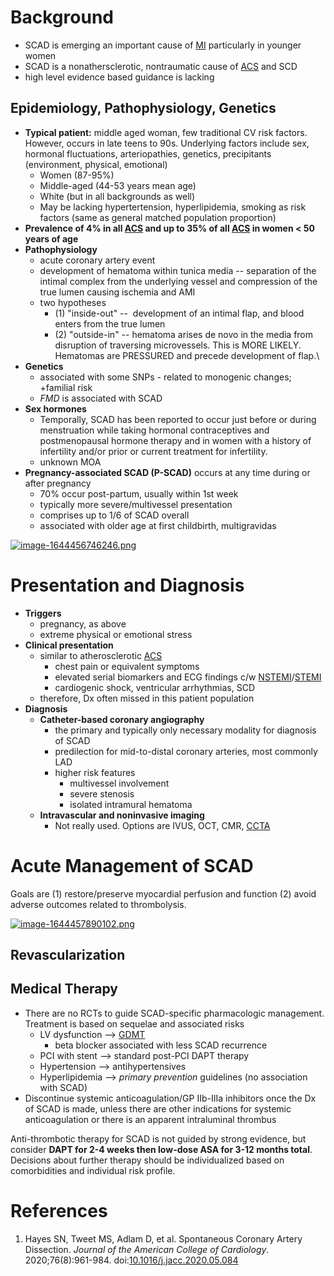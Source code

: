 # Background
*   SCAD is emerging an important cause of [MI](ACS.md) particularly in younger women
*   SCAD is a nonathersclerotic, nontraumatic cause of [ACS](ACS.md) and SCD
*   high level evidence based guidance is lacking

## Epidemiology, Pathophysiology, Genetics
*   **Typical patient:** middle aged woman, few traditional CV risk factors. However, occurs in late teens to 90s. Underlying factors include sex, hormonal fluctuations, arteriopathies, genetics, precipitants (environment, physical, emotional)
    *   Women (87-95%)
    *   Middle-aged (44-53 years mean age)
    *   White (but in all backgrounds as well)
    *   May be lacking hypertertension, hyperlipidemia, smoking as risk factors (same as general matched population proportion)
*   **Prevalence of 4% in all [ACS](ACS.md) and up to 35% of all [ACS](ACS.md) in women < 50 years of age**
*   **Pathophysiology**
    *   acute coronary artery event
    *   development of hematoma within tunica media -- separation of the intimal complex from the underlying vessel and compression of the true lumen causing ischemia and AMI
    *   two hypotheses
        *   (1) "inside-out" --  development of an intimal flap, and blood enters from the true lumen
        *   (2) "outside-in" \-\- hematoma arises de novo in the media from disruption of traversing microvessels. This is MORE LIKELY. Hematomas are PRESSURED and precede development of flap.\
*   **Genetics**
    *   associated with some SNPs - related to monogenic changes; +familial risk
    *   _FMD_ is associated with SCAD
*   **Sex hormones**
    *   Temporally, SCAD has been reported to occur just before or during menstruation while taking hormonal contraceptives and postmenopausal hormone therapy and in women with a history of infertility and/or prior or current treatment for infertility.
    *   unknown MOA
*   **Pregnancy-associated SCAD (P-SCAD)** occurs at any time during or after pregnancy  
    *   70% occur post-partum, usually within 1st week
    *   typically more severe/multivessel presentation
    *   comprises up to 1/6 of SCAD overall
    *   associated with older age at first childbirth, multigravidas

[![image-1644456746246.png](http://medreference.ca/uploads/images/gallery/2022-02/scaled-1680-/ieT1NlUHnFe9jBn5-image-1644456746246.png)](http://medreference.ca/uploads/images/gallery/2022-02/ieT1NlUHnFe9jBn5-image-1644456746246.png)
# Presentation and Diagnosis
*   **Triggers**
    *   pregnancy, as above
    *   extreme physical or emotional stress
*   **Clinical presentation**
    *   similar to atherosclerotic [ACS](ACS.md)  
        *   chest pain or equivalent symptoms
        *   elevated serial biomarkers and ECG findings c/w [NSTEMI](ACS.md)/[STEMI](STEMI)
        *   cardiogenic shock, ventricular arrhythmias, SCD
    *   therefore, Dx often missed in this patient population
*   **Diagnosis**
    *   **Catheter-based coronary angiography**
        *   the primary and typically only necessary modality for diagnosis of SCAD
        *   predilection for mid-to-distal coronary arteries, most commonly LAD
        *   higher risk features
            *   multivessel involvement
            *   severe stenosis
            *   isolated intramural hematoma
    *   **Intravascular and noninvasive imaging**
        *   Not really used. Options are IVUS, OCT, CMR, [CCTA](../Diagnosis%20and%20Screening/Coronary%20CT%20Angiography.md)

# Acute Management of SCAD
Goals are (1) restore/preserve myocardial perfusion and function (2) avoid adverse outcomes related to thrombolysis.

[![image-1644457890102.png](http://medreference.ca/uploads/images/gallery/2022-02/scaled-1680-/ERNstXi4ZblEjoiu-image-1644457890102.png)](http://medreference.ca/uploads/images/gallery/2022-02/ERNstXi4ZblEjoiu-image-1644457890102.png)

## Revascularization

## Medical Therapy

*   There are no RCTs to guide SCAD-specific pharmacologic management. Treatment is based on sequelae and associated risks
    *   LV dysfunction --> [GDMT](../../Heart%20Failure/GDMT/Guideline-Directed%20Medical%20Therapy.md)
        *   beta blocker associated with less SCAD recurrence
    *   PCI with stent --> standard post-PCI DAPT therapy
    *   Hypertension --> antihypertensives
    *   Hyperlipidemia --> _primary prevention_ guidelines (no association with SCAD)
*   Discontinue systemic anticoagulation/GP IIb-IIIa inhibitors once the Dx of SCAD is made, unless there are other indications for systemic anticoagulation or there is an apparent intraluminal thrombus

Anti-thrombotic therapy for SCAD is not guided by strong evidence, but consider **DAPT for 2-4 weeks then low-dose ASA for 3-12 months total**. Decisions about further therapy should be individualized based on comorbidities and individual risk profile.

# References
1.  Hayes SN, Tweet MS, Adlam D, et al. Spontaneous Coronary Artery Dissection. _Journal of the American College of Cardiology_. 2020;76(8):961-984. doi:[10.1016/j.jacc.2020.05.084](https://doi.org/10.1016/j.jacc.2020.05.084)
